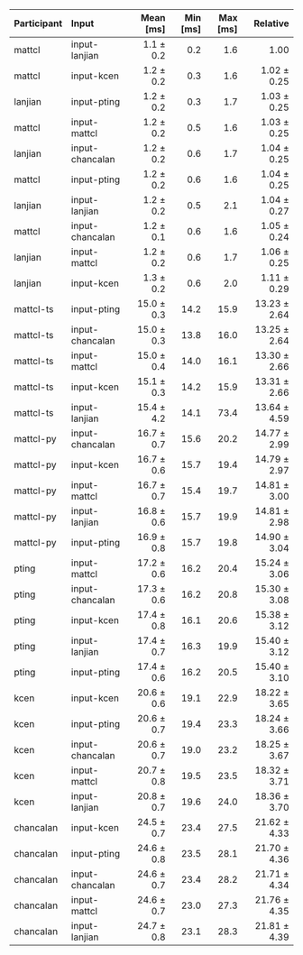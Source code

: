 | Participant | Input | Mean [ms] | Min [ms] | Max [ms] | Relative |
|:---|:---|---:|---:|---:|---:|
| mattcl | input-lanjian | 1.1 ± 0.2 | 0.2 | 1.6 | 1.00 |
| mattcl | input-kcen | 1.2 ± 0.2 | 0.3 | 1.6 | 1.02 ± 0.25 |
| lanjian | input-pting | 1.2 ± 0.2 | 0.3 | 1.7 | 1.03 ± 0.25 |
| mattcl | input-mattcl | 1.2 ± 0.2 | 0.5 | 1.6 | 1.03 ± 0.25 |
| lanjian | input-chancalan | 1.2 ± 0.2 | 0.6 | 1.7 | 1.04 ± 0.25 |
| mattcl | input-pting | 1.2 ± 0.2 | 0.6 | 1.6 | 1.04 ± 0.25 |
| lanjian | input-lanjian | 1.2 ± 0.2 | 0.5 | 2.1 | 1.04 ± 0.27 |
| mattcl | input-chancalan | 1.2 ± 0.1 | 0.6 | 1.6 | 1.05 ± 0.24 |
| lanjian | input-mattcl | 1.2 ± 0.2 | 0.6 | 1.7 | 1.06 ± 0.25 |
| lanjian | input-kcen | 1.3 ± 0.2 | 0.6 | 2.0 | 1.11 ± 0.29 |
| mattcl-ts | input-pting | 15.0 ± 0.3 | 14.2 | 15.9 | 13.23 ± 2.64 |
| mattcl-ts | input-chancalan | 15.0 ± 0.3 | 13.8 | 16.0 | 13.25 ± 2.64 |
| mattcl-ts | input-mattcl | 15.0 ± 0.4 | 14.0 | 16.1 | 13.30 ± 2.66 |
| mattcl-ts | input-kcen | 15.1 ± 0.3 | 14.2 | 15.9 | 13.31 ± 2.66 |
| mattcl-ts | input-lanjian | 15.4 ± 4.2 | 14.1 | 73.4 | 13.64 ± 4.59 |
| mattcl-py | input-chancalan | 16.7 ± 0.7 | 15.6 | 20.2 | 14.77 ± 2.99 |
| mattcl-py | input-kcen | 16.7 ± 0.6 | 15.7 | 19.4 | 14.79 ± 2.97 |
| mattcl-py | input-mattcl | 16.7 ± 0.7 | 15.4 | 19.7 | 14.81 ± 3.00 |
| mattcl-py | input-lanjian | 16.8 ± 0.6 | 15.7 | 19.9 | 14.81 ± 2.98 |
| mattcl-py | input-pting | 16.9 ± 0.8 | 15.7 | 19.8 | 14.90 ± 3.04 |
| pting | input-mattcl | 17.2 ± 0.6 | 16.2 | 20.4 | 15.24 ± 3.06 |
| pting | input-chancalan | 17.3 ± 0.6 | 16.2 | 20.8 | 15.30 ± 3.08 |
| pting | input-kcen | 17.4 ± 0.8 | 16.1 | 20.6 | 15.38 ± 3.12 |
| pting | input-lanjian | 17.4 ± 0.7 | 16.3 | 19.9 | 15.40 ± 3.12 |
| pting | input-pting | 17.4 ± 0.6 | 16.2 | 20.5 | 15.40 ± 3.10 |
| kcen | input-kcen | 20.6 ± 0.6 | 19.1 | 22.9 | 18.22 ± 3.65 |
| kcen | input-pting | 20.6 ± 0.7 | 19.4 | 23.3 | 18.24 ± 3.66 |
| kcen | input-chancalan | 20.6 ± 0.7 | 19.0 | 23.2 | 18.25 ± 3.67 |
| kcen | input-mattcl | 20.7 ± 0.8 | 19.5 | 23.5 | 18.32 ± 3.71 |
| kcen | input-lanjian | 20.8 ± 0.7 | 19.6 | 24.0 | 18.36 ± 3.70 |
| chancalan | input-kcen | 24.5 ± 0.7 | 23.4 | 27.5 | 21.62 ± 4.33 |
| chancalan | input-pting | 24.6 ± 0.8 | 23.5 | 28.1 | 21.70 ± 4.36 |
| chancalan | input-chancalan | 24.6 ± 0.7 | 23.4 | 28.2 | 21.71 ± 4.34 |
| chancalan | input-mattcl | 24.6 ± 0.7 | 23.0 | 27.3 | 21.76 ± 4.35 |
| chancalan | input-lanjian | 24.7 ± 0.8 | 23.1 | 28.3 | 21.81 ± 4.39 |
